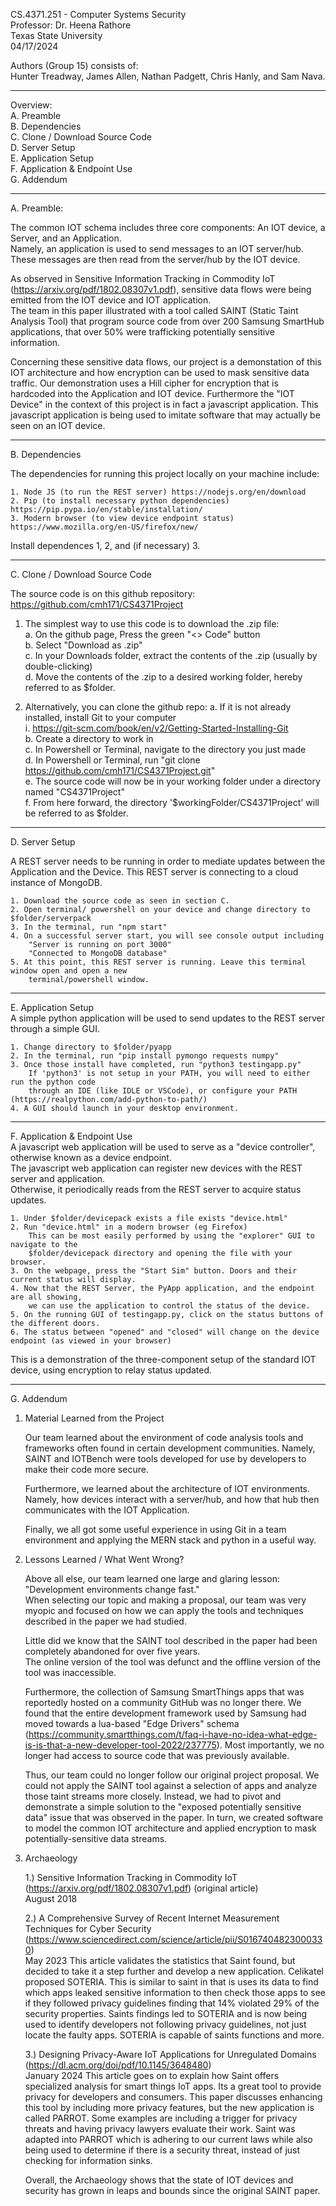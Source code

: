 CS.4371.251 - Computer Systems Security   
Professor: Dr. Heena Rathore   
Texas State University   
04/17/2024

Authors (Group 15) consists of:   
Hunter Treadway, James Allen, Nathan Padgett, Chris Hanly, and Sam Nava.

-------------------------------------------

Overview:   
A. Preamble   
B. Dependencies   
C. Clone / Download Source Code   
D. Server Setup   
E. Application Setup   
F. Application & Endpoint Use   
G. Addendum   

-------------------------------------------

A. Preamble:

The common IOT schema includes three core components: An IOT device, a Server, and an Application.   
Namely, an application is used to send messages to an IOT server/hub.   
These messages are then read from the server/hub by the IOT device.    

As observed in Sensitive Information Tracking in Commodity IoT (https://arxiv.org/pdf/1802.08307v1.pdf), sensitive data flows were being emitted from the IOT device and IOT application.   
The team in this paper illustrated with a tool called SAINT (Static Taint Analysis Tool) that program source code
from over 200 Samsung SmartHub applications, that over 50% were trafficking potentially sensitive information.

Concerning these sensitive data flows, our project is a demonstation of this IOT architecture and
how encryption can be used to mask sensitive data traffic. Our demonstration uses a Hill cipher for
encryption that is hardcoded into the Application and IOT device. Furthermore the "IOT Device" in 
the context of this project is in fact a javascript application. This javascript application is being
used to imitate software that may actually be seen on an IOT device.   

--------------------------------------------

B. Dependencies   

The dependencies for running this project locally on your machine include:   

    1. Node JS (to run the REST server) https://nodejs.org/en/download   
    2. Pip (to install necessary python dependencies) https://pip.pypa.io/en/stable/installation/   
    3. Modern browser (to view device endpoint status) https://www.mozilla.org/en-US/firefox/new/   

Install dependences 1, 2, and (if necessary) 3.    

--------------------------------------------

C. Clone / Download Source Code   

The source code is on this github repository: https://github.com/cmh171/CS4371Project   

1. The simplest way to use this code is to download the .zip file:   
    a. On the github page, Press the green "<> Code" button   
    b. Select "Download as .zip"   
    c. In your Downloads folder, extract the contents of the .zip (usually by double-clicking)   
    d. Move the contents of the .zip to a desired working folder, hereby referred to as $folder.   

2. Alternatively, you can clone the github repo:
    a. If it is not already installed, install Git to your computer   
        i. https://git-scm.com/book/en/v2/Getting-Started-Installing-Git   
    b. Create a directory to work in   
    c. In Powershell or Terminal, navigate to the directory you just made   
    d. In Powershell or Terminal, run "git clone https://github.com/cmh171/CS4371Project.git"   
    e. The source code will now be in your working folder under a directory named
        "CS4371Project"   
    f. From here forward, the directory '$workingFolder/CS4371Project' will be referred to
        as $folder.   

--------------------------------------------

D. Server Setup   

A REST server needs to be running in order to mediate updates between the Application and the Device.
This REST server is connecting to a cloud instance of MongoDB.   

    1. Download the source code as seen in section C.
    2. Open terminal/ powershell on your device and change directory to $folder/serverpack     
    3. In the terminal, run "npm start"    
    4. On a successful server start, you will see console output including   
        "Server is running on port 3000"   
        "Connected to MongoDB database"   
    5. At this point, this REST server is running. Leave this terminal window open and open a new   
        terminal/powershell window.    

--------------------------------------------

E. Application Setup   
A simple python application will be used to send updates to the REST server through a simple GUI.   

    1. Change directory to $folder/pyapp   
    2. In the terminal, run "pip install pymongo requests numpy"   
    3. Once those install have completed, run "python3 testingapp.py"   
        If 'python3' is not setup in your PATH, you will need to either run the python code   
        through an IDE (like IDLE or VSCode), or configure your PATH (https://realpython.com/add-python-to-path/)   
    4. A GUI should launch in your desktop environment.   

--------------------------------------------

F. Application & Endpoint Use   
A javascript web application will be used to serve as a "device controller", otherwise known as a device endpoint.   
The javascript web application can register new devices with the REST server and application.   
Otherwise, it periodically reads from the REST server to acquire status updates.   

    1. Under $folder/devicepack exists a file exists "device.html"   
    2. Run "device.html" in a modern browser (eg Firefox)   
        This can be most easily performed by using the "explorer" GUI to navigate to the   
        $folder/devicepack directory and opening the file with your browser.   
    3. On the webpage, press the "Start Sim" button. Doors and their current status will display.   
    4. Now that the REST Server, the PyApp application, and the endpoint are all showing,   
        we can use the application to control the status of the device.    
    5. On the running GUI of testingapp.py, click on the status buttons of the different doors.   
    6. The status between "opened" and "closed" will change on the device endpoint (as viewed in your browser)   

This is a demonstration of the three-component setup of the standard IOT device, using encryption to relay status updated.   

--------------------------------------------

G. Addendum   

1. Material Learned from the Project

    Our team learned about the environment of code analysis tools and frameworks often found in certain 
    development communities. Namely, SAINT and IOTBench were tools developed for use by developers to make
    their code more secure.   

    Furthermore, we learned about the architecture of IOT environments. Namely, how devices interact with a 
    server/hub, and how that hub then communicates with the IOT Application.   

    Finally, we all got some useful experience in using Git in a team environment and applying the MERN stack
    and python in a useful way.  

2. Lessons Learned / What Went Wrong?

    Above all else, our team learned one large and glaring lesson: "Development environments change fast."   
    When selecting our topic and making a proposal, our team was very myopic and focused on how we can 
    apply the tools and techniques described in the paper we had studied.   

    Little did we know that the SAINT tool described in the paper had been completely abandoned for over five years.   
    The online version of the tool was defunct and the offline version of the tool was inaccessible.   

    Furthermore, the collection of Samsung SmartThings apps that was reportedly hosted on a community GitHub
    was no longer there. We found that the entire development framework used by Samsung had moved towards a
    lua-based "Edge Drivers" schema (https://community.smartthings.com/t/faq-i-have-no-idea-what-edge-is-is-that-a-new-developer-tool-2022/237775). Most importantly, we no longer had access to source code that was previously available. 

    Thus, our team could no longer follow our original project proposal. We could not apply the SAINT tool against a selection of apps and analyze those taint streams more closely. Instead, we had to pivot and demonstrate a simple solution to the "exposed potentially sensitive data" issue that was observed in the paper. In turn, we created software to model the common IOT architecture and applied encryption to mask potentially-sensitive data streams. 


3. Archaeology

    1.) Sensitive Information Tracking in Commodity IoT (https://arxiv.org/pdf/1802.08307v1.pdf) (original article)    
        August 2018    

    2.) A Comprehensive Survey of Recent Internet Measurement Techniques for Cyber Security
        (https://www.sciencedirect.com/science/article/pii/S0167404823000330)   
        May 2023
        This article validates the statistics that Saint found, but decided to take it a step further and develop a new application. Celikatel  proposed SOTERIA. This is similar to saint in that is uses its data to find which apps leaked sensitive information to then check those apps to see if they followed privacy guidelines finding that 14% violated 29% of the security properties. Saints findings led to SOTERIA and is now being used to identify developers not following privacy guidelines, not just locate the faulty apps. SOTERIA is capable of saints functions and more.

    3.) Designing Privacy-Aware IoT Applications for Unregulated Domains (https://dl.acm.org/doi/pdf/10.1145/3648480)   
        January 2024
        This article goes on to explain how Saint offers specialized analysis for smart things IoT apps. Its a great tool to provide privacy for developers and consumers. This paper discusses enhancing this tool by including more privacy features, but the new application is called PARROT. Some examples are including a trigger for privacy threats and having privacy lawyers evaluate their work. Saint was adapted into PARROT which is adhering to our current laws while also being used to determine if there is a security threat, instead of just checking for information sinks. 

    Overall, the Archaeology shows that the state of IOT devices and security has grown in leaps and bounds since the original SAINT paper. 

